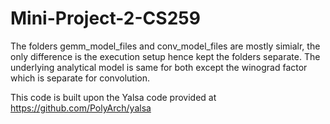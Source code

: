 # Mini-Project-2-CS259

The folders gemm_model_files and conv_model_files are mostly simialr, the only difference is the execution setup hence kept the folders separate. The underlying analytical model is same for both except the winograd factor which is separate for convolution. 

This code is built upon the Yalsa code provided at https://github.com/PolyArch/yalsa 
